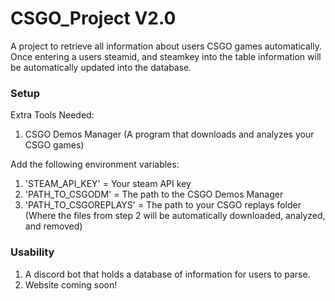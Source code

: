 # CSGO_Project V2.0
A project to retrieve all information about users CSGO games automatically. Once entering a users steamid, and steamkey into the table information will be automatically updated into the database.


### Setup
Extra Tools Needed:
1) CSGO Demos Manager (A program that downloads and analyzes your CSGO games)

Add the following environment variables:
1) 'STEAM_API_KEY' = Your steam API key
2) 'PATH_TO_CSGODM' = The path to the CSGO Demos Manager
3) 'PATH_TO_CSGOREPLAYS' = The path to your CSGO replays folder (Where the files from step 2 will be automatically downloaded, analyzed, and removed)


### Usability
1) A discord bot that holds a database of information for users to parse. 
2) Website coming soon!